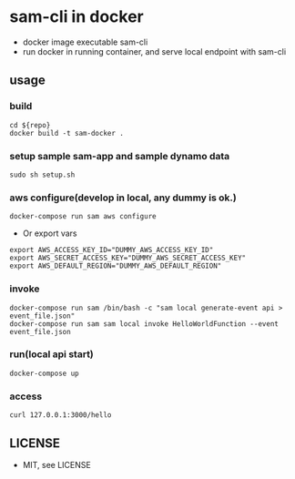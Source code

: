 # sam-cli in docker
* docker image executable sam-cli
* run docker in running container, and serve local endpoint with sam-cli

## usage
### build
```
cd ${repo}
docker build -t sam-docker .
```
### setup sample sam-app and sample dynamo data
```
sudo sh setup.sh
```
### aws configure(develop in local, any dummy is ok.)
```
docker-compose run sam aws configure
```
* Or export vars
```
export AWS_ACCESS_KEY_ID="DUMMY_AWS_ACCESS_KEY_ID"
export AWS_SECRET_ACCESS_KEY="DUMMY_AWS_SECRET_ACCESS_KEY"
export AWS_DEFAULT_REGION="DUMMY_AWS_DEFAULT_REGION"
```
### invoke
```
docker-compose run sam /bin/bash -c "sam local generate-event api > event_file.json"
docker-compose run sam sam local invoke HelloWorldFunction --event event_file.json
```
### run(local api start)
```
docker-compose up
```
### access
```
curl 127.0.0.1:3000/hello
```
## LICENSE
* MIT, see LICENSE
